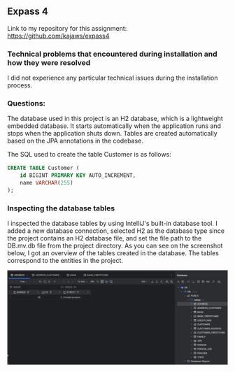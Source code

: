 ## Expass 4
Link to my repository for this assignment: https://github.com/kajaws/expass4

### Technical problems that encountered during installation and how they were resolved
I did not experience any particular technical issues during the installation process.

### Questions:
The database used in this project is an H2 database, which is a lightweight embedded database. It starts automatically when the application runs and stops when the application shuts down.
Tables are created automatically based on the JPA annotations in the codebase.

The SQL used to create the table Customer is as follows:
```sql
CREATE TABLE Customer (
    id BIGINT PRIMARY KEY AUTO_INCREMENT,
    name VARCHAR(255)
);
```

### Inspecting the database tables
I inspected the database tables by using IntelliJ's built-in database tool. I added a new database connection, selected H2 as the database type since the project contains an H2 database file, and set the file path to the DB.mv.db file from the project directory.
As you can see on the screenshot below, I got an overview of the tables created in the database. The tables correspond to the entities in the project.

![img.png](assets/img.png)
